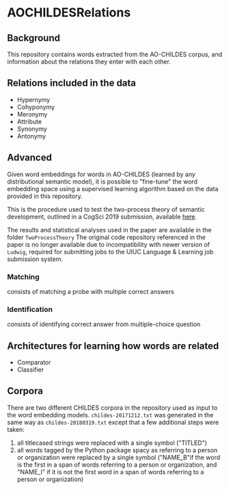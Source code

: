 # AOCHILDESRelations

## Background

This repository contains words extracted from the AO-CHILDES corpus,
and information about the relations they enter with each other.

## Relations included in the data

- Hypernymy
- Cohyponymy
- Meronymy
- Attribute
- Synonymy
- Antonymy


## Advanced

Given word embeddings for words in AO-CHILDES (learned by any distributional semantic model),
it is possible to "fine-tune" the word embedding space using a supervised learning algorithm based on the data provided in this repository. 

This is the procedure used to test the two-process theory of semantic development,
outlined in a CogSci 2019 submission, available [here](https://osf.io/6jfkx/).

The results and statistical analyses used in the paper are available in the folder `TwoProcessTheory`
The original code repository referenced in the paper is no longer available due to incompatibility with newer version of `Ludwig`,
required for submitting jobs to the UIUC Language & Learning job submission system.

### Matching
consists of matching a probe with multiple correct answers

### Identification
consists of identifying correct answer from multiple-choice question

## Architectures for learning how words are related

- Comparator
- Classifier

## Corpora 

There are two different CHILDES corpora in the repository used as input to the word embedding models. 
`childes-20171212.txt` was generated in the same way as `childes-20180319.txt` except that a few additional steps were taken:
1) all titlecased strings were replaced with a single symbol ("TITLED")
2) all words tagged by the Python package spacy as referring to a person or organization were replaced by a single symbol ("NAME_B"if the word is the first in a span of words referring to a person or organization, and "NAME_I" if it is not the first word in a span of words referring to a person or organization)
